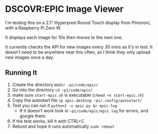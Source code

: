 
# DSCOVR:EPIC Image Viewer

I'm testing this on a 2.1" Hyperpixel Round Touch display from Pimoroni, with a Raspberry Pi Zero W.

It displays each image for 10s then moves to the next one.

It currently checks the API for new images every 30 mins as it's in test. It doesn't need to be anywhere near this often, as I think they only upload new images once a day.

## Running It
1. Create the directory `mkdir ~pi/code/epic/`
1. Go into the directory `cd ~pi/code/epic/`
1. make sure `start-epic.sh` is executable (`chmod +x start-epic.sh`)
1. Copy the autostart file `cp epic.desktop ~pi/.config/autostart/`
1. Test you can run it `python3 -u epic.py &> epic.log`
	* If it doesn't work look in `~pi/code/epic/epic.log` for errors, and google them.
1. If the test works, kill it with CTRL+C
1. Reboot and hope it runs automatically `sudo reboot`


